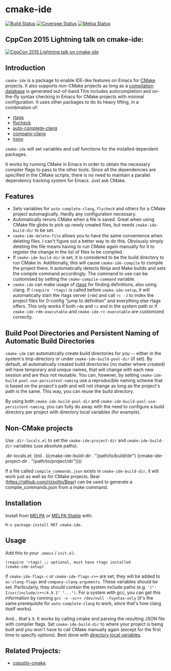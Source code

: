 cmake-ide
==========

[![Build Status](https://travis-ci.org/atilaneves/cmake-ide.svg?branch=master)](https://travis-ci.org/atilaneves/cmake-ide)
[![Coverage Status](https://coveralls.io/repos/github/atilaneves/cmake-ide/badge.svg?branch=master)](https://coveralls.io/github/atilaneves/cmake-ide?branch=master)
[![Melpa Status](http://melpa.milkbox.net/packages/cmake-ide-badge.svg)](http://melpa.milkbox.net/#/cmake-ide)

CppCon 2015 Lightning talk on cmake-ide:
----------------------------------------

[![CppCon 2015 Lightning talk on cmake-ide](http://img.youtube.com/vi/5FQwQ0QWBTU/0.jpg)](http://www.youtube.com/watch?v=5FQwQ0QWBTU "Emacs as a C++ IDE")

Introduction
------------

`cmake-ide` is a package to enable IDE-like features on Emacs for
[CMake](http://www.cmake.org/) projects. It also supports non-CMake
projects as long as a
[compilation database](http://clang.llvm.org/docs/JSONCompilationDatabase.html)
is generated out-of-band.This includes autocompletion and on-the-fly
syntax checking in Emacs for CMake projects with minimal
configuration. It uses other packages to do its heavy lifting, in a
combination of:

* [rtags](https://github.com/Andersbakken/rtags)
* [flycheck](https://github.com/flycheck/flycheck)
* [auto-complete-clang](https://github.com/brianjcj/auto-complete-clang)
* [company-clang](https://github.com/company-mode/company-mode/blob/master/company-clang.el)
* [irony](https://github.com/Sarcasm/irony-mode)

`cmake-ide` will set variables and call functions for the installed
dependent packages.

It works by running CMake in Emacs in order to obtain the necessary
compiler flags to pass to the other tools. Since all
the dependencies are specified in the CMake scripts, there is no
need to maintain a parallel dependency tracking system for Emacs.
Just ask CMake.

Features
--------
* Sets variables for `auto-complete-clang`, `flycheck` and others for a CMake
  project automagically. Hardly any configuration necessary.
* Automatically reruns CMake when a file is saved. Great when using
CMake file globs to pick up newly created files, but needs
`cmake-ide-build-dir` to be set.
* `cmake-ide-delete-file` allows you to have the same convenience when
deleting files. I can't figure out a better way to do this. Obviously
simply deleting the file means having to run CMake again manually for
it to register the change in the list of files to be compiled.
* If `cmake-ide-build-dir` is set, it is considered to be the build
directory to run CMake in. Additionally, this will cause
`cmake-ide-compile` to compile the project there. It automatically
detects Ninja and Make builds and sets the compile command
accordingly. The command to use can be customised by setting
the `cmake-compile-command` variable.
* `cmake-ide` can make usage of
[rtags](https://github.com/Andersbakken/rtags) for finding
definitions, also using clang. If `(require 'rtags)` is called before
`cmake-ide-setup`, it will automatically start the rtags server (`rdm`)
and call `rc -J` to index the project files for 0-config "jump to
definition" and everything else rtags offers.  This only works if both
`rdm` and `rc` and in the system path or if `cmake-ide-rdm-executable`
and `cmake-ide-rc-executable` are customized correctly.

Build Pool Directories and Persistent Naming of Automatic Build Directories
-----------------------------------------------------------------------------------

`cmake-ide` can automatically create build directories for you -- either in the system's
tmp-directory or under `cmake-ide-build-pool-dir` (if set). By default, all automatically
created build directories (no matter where created) will have temporary and unique names,
that will change with each new session and are thus not reusable. You can, however, by
setting `cmake-ide-build-pool-use-persistent-naming` use a reproducible naming scheme that
is based on the project's path and will not change as long as the project's path is the
same. This way, you can reuse the build directory.

By using both `cmake-ide-build-pool-dir` and `cmake-ide-build-pool-use-persistent-naming`,
you can fully do away with the need to configure a build directory per project with directory
local variables (for example).

Non-CMake projects
------------------

Use `.dir-locals.el` to set the `cmake-ide-project-dir` and `cmake-ide-build-dir` variables
(use absolute paths).

.dir-locals.el:
  ((nil . ((cmake-ide-build-dir . "/path/to/build/dir")
         (cmake-ide-project-dir . "/path/to/project/dir"))))

If a file called `compile_commands.json` exists in `cmake-ide-build-dir`,
it will work just as well as for CMake projects. Bear (https://github.com/rizsotto/Bear)
can be used to generate a compile_commands.json from a make command.


Installation
------------

Install from [MELPA](https://melpa.org) or [MELPA Stable](https://stable.melpa.org/) with:

    M-x package-install RET cmake-ide.


Usage
-----

Add this to your `.emacs` / `init.el`:

    (require 'rtags) ;; optional, must have rtags installed
    (cmake-ide-setup)

If `cmake-ide-flags-c` or `cmake-ide-flags-c++` are set, they will be
added to `ac-clang-flags` and `company-clang-arguments`.  These
variables should be set. Particularly, they should contain the system
include paths (e.g. `'("-I/usr/include/c++/4.9.1" "...")`. For a
system with gcc, you can get this information by running `gcc -v -xc++
/dev/null -fsyntax-only` (it's the same prerequisite for
`auto-complete-clang` to work, since that's how clang itself works).

And... that's it. It works by calling cmake and parsing the resulting
JSON file with compiler flags.  Set `cmake-ide-build-dir` to where your
project is being built and you won't have to call CMake manually again (except
for the first time to specify options). Best done with
[directory local variables](https://www.gnu.org/software/emacs/manual/html_node/emacs/Directory-Variables.html).


Related Projects:
----------------
* [cpputils-cmake](https://github.com/redguardtoo/cpputils-cmake).
